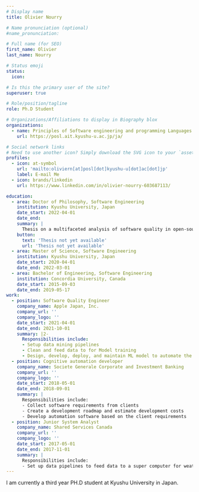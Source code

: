 ```yaml
---
# Display name
title: Olivier Nourry

# Name pronunciation (optional)
#name_pronunciation: 

# Full name (for SEO)
first_name: Olivier
last_name: Nourry

# Status emoji
status:
  icon: 

# Is this the primary user of the site?
superuser: true

# Role/position/tagline
role: Ph.D Student

# Organizations/Affiliations to display in Biography blox
organizations:
  - name: Principles of Software engineering and programming Languages
    url: https://posl.ait.kyushu-u.ac.jp/ja/

# Social network links
# Need to use another icon? Simply download the SVG icon to your `assets/media/icons/` folder.
profiles:
  - icon: at-symbol
    url: 'mailto:oliviern[at]posl[dot]kyushu-u[dot]ac[dot]jp'
    label: E-mail Me
  - icon: brands/linkedin
    url: https://www.linkedin.com/in/olivier-nourry-603687113/

education:
  - area: Doctor of Philosophy, Software Engineering
    institution: Kyushu University, Japan
    date_start: 2022-04-01
    date_end:
    summary: |
      Thesis on a multifaceted analysis of software quality in open-source software projects.
    button:
      text: 'Thesis not yet available'
      url: 'Thesis not yet available'
  - area: Master of Science, Software Engineering
    institution: Kyushu University, Japan
    date_start: 2020-04-01
    date_end: 2022-03-01
  - area: Bachelor of Engineering, Software Engineering
    institution: Concordia University, Canada
    date_start: 2015-09-03
    date_end: 2019-05-17
work:
  - position: Software Quality Engineer
    company_name: Apple Japan, Inc.
    company_url: ''
    company_logo: ''
    date_start: 2021-04-01
    date_end: 2021-10-01
    summary: |2-
      Responsibilities include:
      - Setup data mining pipelines
      - Clean and feed data to for Model training
      - Design, develop, deploy, and maintain ML model to automate the classification, clustering, and triaging of Siri bugs and test failures
  - position: Cognitive automation developer
    company_name: Societe Generale Corporate and Investment Banking
    company_url: ''
    company_logo: ''
    date_start: 2018-05-01
    date_end: 2018-09-01
    summary: |
      Responsibilities include:
      - Collect software requirements from clients
      - Create a development roadmap and estimate development costs
      - Develop automation software based on the client requirements
  - position: Junior System Analyst
    company_name: Shared Services Canada
    company_url: ''
    company_logo: ''
    date_start: 2017-05-01
    date_end: 2017-11-01
    summary: |
      Responsibilities include:
      - Set up data pipelines to feed data to a super computer for weather predictions
---
```


I am currently a third year PH.D student at Kyushu University in Japan.
